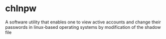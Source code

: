 # chlnpw
A software utility that enables one to view active accounts and change their passwords in linux-based operating systems by modification of the shadow file
